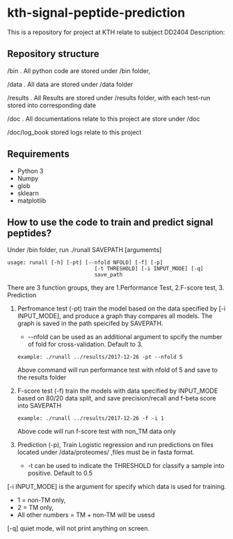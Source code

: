 # kth-signal-peptide-prediction
This is a repository for project at KTH relate to subject DD2404
Description:

## Repository structure
/bin . All python code are stored under /bin folder,

/data . All data are stored under /data folder

/results . All Results are stored under /results folder, with each test-run stored into corresponding date

/doc . All documentations relate to this project are store under /doc

/doc/log_book stored logs relate to this project

## Requirements
* Python 3
* Numpy
* glob
* sklearn
* matplotlib

## How to use the code to train and predict signal peptides?
Under /bin folder, run ./runall SAVEPATH [argumemts]
```
usage: runall [-h] [-pt] [--nfold NFOLD] [-f] [-p]
                            [-t THRESHOLD] [-i INPUT_MODE] [-q]
                            save_path
```

There are 3 function groups, they are 1.Performance Test, 2.F-score test, 3. Prediction

1. Perfromance test (-pt) train the model based on the data specified by [-i INPUT_MODE], and produce a graph thay compares all models. The graph is saved in the path speicifed by SAVEPATH. 
   * --nfold can be used as an additional argument to spcify the number of fold for cross-validation. Default to 3.
   ```
   example: ./runall ../results/2017-12-26 -pt --nfold 5
   ```
   Above command will run performance test with nfold of 5 and save to the results folder

2. F-score test (-f) train the models with data specified by INPUT_MODE based on 80/20 data split, and save precision/recall and f-beta score into SAVEPATH
   ```
   example: ./runall ../results/2017-12-26 -f -i 1
   ```
   Above code will run f-score test with non_TM data only
   
3. Prediction (-p), Train Logistic regression and run predictions on files located under /data/proteomes/ ,files must be in fasta format.
   * -t can be used to indicate the THRESHOLD for classify a sample into positive. Default to 0.5

[-i INPUT_MODE] is the argument for specify which data is used for training. 
  * 1 = non-TM only, 
  * 2 = TM only, 
  * All other numbers = TM + non-TM will be usesd
  
 [-q] quiet mode, will not print anything on screen.


